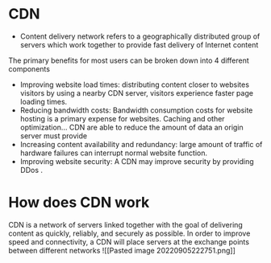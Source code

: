 # CDN
- Content delivery network refers to a geographically distributed group of servers which work together to provide fast delivery of Internet content

The primary benefits for most users can be broken down into 4 different components
- Improving website load times: distributing content closer to websites visitors by using a nearby CDN server, visitors experience faster page loading times.
- Reducing bandwidth costs: Bandwidth consumption costs for website hosting is a primary expense for websites. Caching and other optimization... CDN are able to reduce the amount of data an origin server must provide
- Increasing content availability and redundancy: large amount of traffic of hardware failures can interrupt normal website function. 
- Improving website security: A CDN may improve security by providing DDos .


# How does CDN work
CDN is a network of servers linked together with the goal of delivering content as quickly, reliably, and securely as possible. In order to improve speed and connectivity, a CDN will place servers at the exchange points between different networks
![[Pasted image 20220905222751.png]]
